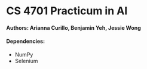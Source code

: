 # CS 4701 Practicum in AI

#### Authors: Arianna Curillo, Benjamin Yeh, Jessie Wong

#### Dependencies:
* NumPy
* Selenium
